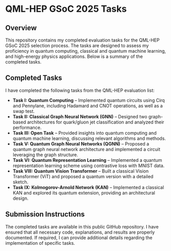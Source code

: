 # QML-HEP GSoC 2025 Tasks

## Overview
This repository contains my completed evaluation tasks for the QML-HEP GSoC 2025 selection process. The tasks are designed to assess my proficiency in quantum computing, classical and quantum machine learning, and high-energy physics applications. Below is a summary of the completed tasks.

## Completed Tasks
I have completed the following tasks from the QML-HEP evaluation list:

- **Task I: Quantum Computing** – Implemented quantum circuits using Cirq and Pennylane, including Hadamard and CNOT operations, as well as a swap test.
- **Task II: Classical Graph Neural Network (GNN)** – Designed two graph-based architectures for quark/gluon jet classification and analyzed their performance.
- **Task III: Open Task** – Provided insights into quantum computing and quantum machine learning, discussing relevant algorithms and methods.
- **Task V: Quantum Graph Neural Networks (QGNN)** – Proposed a quantum graph neural network architecture and implemented a circuit leveraging the graph structure.
- **Task VI: Quantum Representation Learning** – Implemented a quantum representation learning scheme using contrastive loss with MNIST data.
- **Task VIII: Quantum Vision Transformer** – Built a classical Vision Transformer (ViT) and proposed a quantum version with a detailed sketch.
- **Task IX: Kolmogorov-Arnold Network (KAN)** – Implemented a classical KAN and explored its quantum extension, providing an architectural design.

## Submission Instructions
The completed tasks are available in this public GitHub repository. I have ensured that all necessary code, explanations, and results are properly documented. If required, I can provide additional details regarding the implementation of specific tasks.

